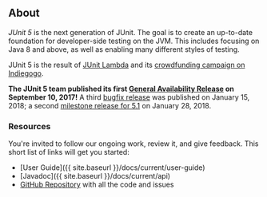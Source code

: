 ## About

*JUnit 5* is the next generation of JUnit.
The goal is to create an up-to-date foundation for developer-side testing on the JVM.
This includes focusing on Java 8 and above, as well as enabling many different styles of testing.

JUnit 5 is the result of [JUnit Lambda](http://junit.org/junit4/junit-lambda.html) and its [crowdfunding campaign on Indiegogo](http://junit.org/junit4/junit-lambda-campaign.html).

**The JUnit 5 team published its first [General Availability Release](docs/current/user-guide/#release-notes-5.0.0) on September 10, 2017!** A third [bugfix release](docs/current/user-guide/#release-notes-5.0.3) was published on January 15, 2018; a second [milestone release for 5.1](docs/5.1.0-M2/release-notes/#release-notes-5.1.0-M2) on January 28, 2018.

### Resources

You're invited to follow our ongoing work, review it, and give feedback. This short list of links will get you started:

- [User Guide]({{ site.baseurl }}/docs/current/user-guide)
- [Javadoc]({{ site.baseurl }}/docs/current/api)
- [GitHub Repository](https://github.com/junit-team/junit5/) with all the code and issues
